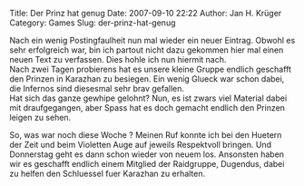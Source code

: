 Title: Der Prinz hat genug
Date: 2007-09-10 22:22
Author: Jan H. Krüger
Category: Games
Slug: der-prinz-hat-genug

<span><span> Nach ein wenig Postingfaulheit nun mal wieder ein neuer
Eintrag. Obwohl es sehr erfolgreich war, bin ich partout nicht dazu
gekommen hier mal einen neuen Text zu verfassen. Dies hohle ich nun
hiermit nach.  
Nach zwei Tagen probierens hat es unsere kleine Gruppe endlich geschafft
den Prinzen in Karazhan zu besiegen. Ein wenig Glueck war schon dabei,
die Infernos sind diesesmal sehr brav gefallen.  
Hat sich das ganze gewhipe gelohnt? Nun, es ist zwars viel Material
dabei mit draufgegangen, aber Spass hat es doch gemacht endlich den
Prinzen leigen zu sehen.</span></span>  
  
<span><span>So, was war noch diese Woche ? Meinen Ruf konnte ich bei den
Huetern der Zeit und beim Violetten Auge auf jeweils Respektvoll
bringen. Und Donnerstag geht es dann schon wieder von neuem los.
Ansonsten haben wir es geschafft endlich einem Mitglied der Raidgruppe,
Dugendus, dabei zu helfen den Schluessel fuer Karazhan zu
erhalten.</span></span>
